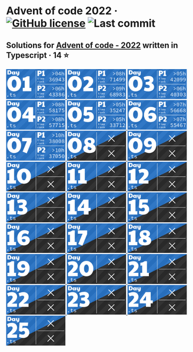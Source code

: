 # Advent of code 2022 &middot; [![GitHub license](https://img.shields.io/github/license/vladshlianin/advent-of-code-2022)](https://github.com/vladshlianin/advent-of-code-2022/blob/main/LICENSE) ![Last commit](https://img.shields.io/github/last-commit/vladshlianin/advent-of-code-2022)

## Solutions for <a href='https://adventofcode.com/'>Advent of code - 2022</a> written in Typescript &middot; 14 ⭐
</h1>

<a href="src/01">
  <img src="media/01.png" width="161px">
</a>
<a href="src/02">
  <img src="media/02.png" width="161px">
</a>
<a href="src/03">
  <img src="media/03.png" width="161px">
</a>
<a href="src/04">
  <img src="media/04.png" width="161px">
</a>
<a href="src/05">
  <img src="media/05.png" width="161px">
</a>
<a href="src/06">
  <img src="media/06.png" width="161px">
</a>
<a href="src/07">
  <img src="media/07.png" width="161px">
</a>
<a href="src/08">
  <img src="media/08.png" width="161px">
</a>
<a href="src/09">
  <img src="media/09.png" width="161px">
</a>
<a href="src/10">
  <img src="media/10.png" width="161px">
</a>
<a href="src/11">
  <img src="media/11.png" width="161px">
</a>
<a href="src/12">
  <img src="media/12.png" width="161px">
</a>
<a href="src/13">
  <img src="media/13.png" width="161px">
</a>
<a href="src/14">
  <img src="media/14.png" width="161px">
</a>
<a href="src/15">
  <img src="media/15.png" width="161px">
</a>
<a href="src/16">
  <img src="media/16.png" width="161px">
</a>
<a href="src/17">
  <img src="media/17.png" width="161px">
</a>
<a href="src/18">
  <img src="media/18.png" width="161px">
</a>
<a href="src/19">
  <img src="media/19.png" width="161px">
</a>
<a href="src/20">
  <img src="media/20.png" width="161px">
</a>
<a href="src/21">
  <img src="media/21.png" width="161px">
</a>
<a href="src/22">
  <img src="media/22.png" width="161px">
</a>
<a href="src/23">
  <img src="media/23.png" width="161px">
</a>
<a href="src/24">
  <img src="media/24.png" width="161px">
</a>
<a href="src/25">
  <img src="media/25.png" width="161px">
</a>